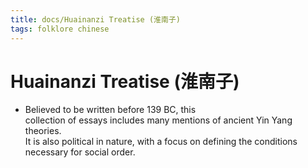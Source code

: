 ```yaml
---
title: docs/Huainanzi Treatise (淮南子)
tags: folklore chinese
---
```


# Huainanzi Treatise (淮南子)
- Believed to be written before 139 BC, this  
	collection of essays includes many mentions of ancient Yin Yang theories.  
	It is also political in nature, with a focus on defining the conditions  
	necessary for social order.